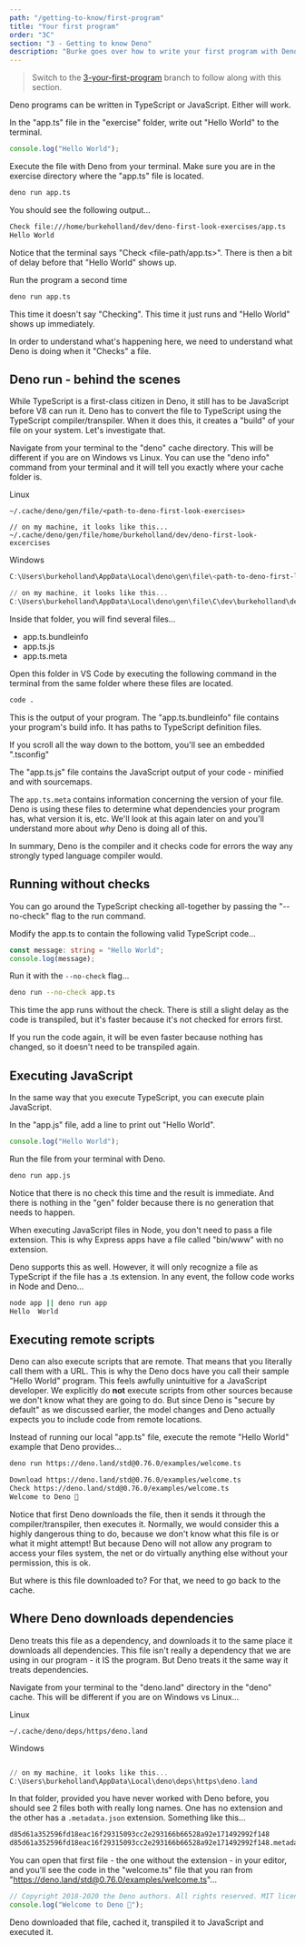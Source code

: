 ```yaml
---
path: "/getting-to-know/first-program"
title: "Your first program"
order: "3C"
section: "3 - Getting to know Deno"
description: "Burke goes over how to write your first program with Deno and execute it with the Deno CLI."
---
```


> Switch to the [3-your-first-program](https://github.com/burkeholland/deno-exercises/tree/3-your-first-program) branch to follow along with this section.

Deno programs can be written in TypeScript or JavaScript. Either will work.

In the "app.ts" file in the "exercise" folder, write out "Hello World" to the terminal.

```typescript
console.log("Hello World");
```

Execute the file with Deno from your terminal. Make sure you are in the exercise directory where the "app.ts" file is located.

```bash
deno run app.ts
```

You should see the following output...

```bash
Check file:///home/burkeholland/dev/deno-first-look-exercises/app.ts
Hello World
```

Notice that the terminal says "Check <file-path/app.ts>". There is then a bit of delay before that "Hello World" shows up.

Run the program a second time

```bash
deno run app.ts
```

This time it doesn't say "Checking". This time it just runs and "Hello World" shows up immediately.

In order to understand what's happening here, we need to understand what Deno is doing when it "Checks" a file.

## Deno run - behind the scenes

While TypeScript is a first-class citizen in Deno, it still has to be JavaScript before V8 can run it. Deno has to convert the file to TypeScript using the TypeScript compiler/transpiler. When it does this, it creates a "build" of your file on your system. Let's investigate that.

Navigate from your terminal to the "deno" cache directory. This will be different if you are on Windows vs Linux. You can use the "deno info" command from your terminal and it will tell you exactly where your cache folder is.

Linux

```
~/.cache/deno/gen/file/<path-to-deno-first-look-exercises>

// on my machine, it looks like this...
~/.cache/deno/gen/file/home/burkeholland/dev/deno-first-look-excercises
```

Windows

```powershell
C:\Users\burkeholland\AppData\Local\deno\gen\file\<path-to-deno-first-look-exercises>

// on my machine, it looks like this...
C:\Users\burkeholland\AppData\Local\deno\gen\file\C\dev\burkeholland\deno-first-look-windows
```

Inside that folder, you will find several files...

- app.ts.bundleinfo
- app.ts.js
- app.ts.meta

Open this folder in VS Code by executing the following command in the terminal from the same folder where these files are located.

```bash
code .
```

This is the output of your program. The "app.ts.bundleinfo" file contains your program's build info. It has paths to TypeScript definition files.

If you scroll all the way down to the bottom, you'll see an embedded ".tsconfig"

The "app.ts.js" file contains the JavaScript output of your code - minified and with sourcemaps.

The `app.ts.meta` contains information concerning the version of your file. Deno is using these files to determine what dependencies your program has, what version it is, etc. We'll look at this again later on and you'll understand more about _why_ Deno is doing all of this.

In summary, Deno is the compiler and it checks code for errors the way any strongly typed language compiler would.

## Running without checks

You can go around the TypeScript checking all-together by passing the "--no-check" flag to the run command.

Modify the app.ts to contain the following valid TypeScript code...

```typescript
const message: string = "Hello World";
console.log(message);
```

Run it with the `--no-check` flag...

```bash
deno run --no-check app.ts
```

This time the app runs without the check. There is still a slight delay as the code is transpiled, but it's faster because it's not checked for errors first.

If you run the code again, it will be even faster because nothing has changed, so it doesn't need to be transpiled again.

## Executing JavaScript

In the same way that you execute TypeScript, you can execute plain JavaScript.

In the "app.js" file, add a line to print out "Hello World".

```javascript
console.log("Hello World");
```

Run the file from your terminal with Deno.

```bash
deno run app.js
```

Notice that there is no check this time and the result is immediate. And there is nothing in the "gen" folder because there is no generation that needs to happen.

When executing JavaScript files in Node, you don't need to pass a file extension. This is why Express apps have a file called "bin/www" with no extension.

Deno supports this as well. However, it will only recognize a file as TypeScript if the file has a .ts extension. In any event, the follow code works in Node and Deno...

```bash
node app || deno run app
Hello  World    
```

## Executing remote scripts

Deno can also execute scripts that are remote. That means that you literally call them with a URL. This is why the Deno docs have you call their sample "Hello World" program. This feels awfully unintuitive for a JavaScript developer. We explicitly do **not** execute scripts from other sources because we don't know what they are going to do. But since Deno is "secure by default" as we discussed earlier, the model changes and Deno actually expects you to include code from remote locations.

Instead of running our local "app.ts" file, execute the remote "Hello World" example that Deno provides...

```bash
deno run https://deno.land/std@0.76.0/examples/welcome.ts

Download https://deno.land/std@0.76.0/examples/welcome.ts
Check https://deno.land/std@0.76.0/examples/welcome.ts
Welcome to Deno 🦕
```

Notice that first Deno downloads the file, then it sends it through the compiler/transpiler, then executes it. Normally, we would consider this a highly dangerous thing to do, because we don't know what this file is or what it might attempt! But because Deno will not allow any program to access your files system, the net or do virtually anything else without your permission, this is ok.

But where is this file downloaded to? For that, we need to go back to the cache.

## Where Deno downloads dependencies

Deno treats this file as a dependency, and downloads it to the same place it downloads all dependencies. This file isn't really a dependency that we are using in our program - it IS the program. But Deno treats it the same way it treats dependencies.

Navigate from your terminal to the "deno.land" directory in the "deno" cache. This will be different if you are on Windows vs Linux...

Linux

```
~/.cache/deno/deps/https/deno.land
```

Windows

```powershell

// on my machine, it looks like this...
C:\Users\burkeholland\AppData\Local\deno\deps\https\deno.land
```

In that folder, provided you have never worked with Deno before, you should see 2 files both with really long names. One has no extension and the other has a `.metadata.json` extension. Something like this...

```bash
d85d61a352596fd18eac16f29315093cc2e293166b66528a92e171492992f148
d85d61a352596fd18eac16f29315093cc2e293166b66528a92e171492992f148.metadata.json
```

You can open that first file - the one without the extension - in your editor, and you'll see the code in the "welcome.ts" file that you ran from "https://deno.land/std@0.76.0/examples/welcome.ts"...

```typescript
// Copyright 2018-2020 the Deno authors. All rights reserved. MIT license.
console.log("Welcome to Deno 🦕");
```

Deno downloaded that file, cached it, transpiled it to JavaScript and executed it.
